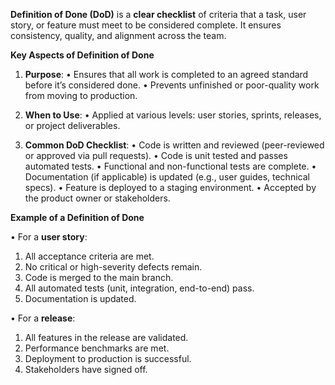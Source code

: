 **Definition of Done (DoD)** is a **clear checklist** of criteria that a task, user story, or feature must meet to be considered complete. It ensures consistency, quality, and alignment across the team.

**Key Aspects of Definition of Done**

1. **Purpose**:
• Ensures that all work is completed to an agreed standard before it’s considered done.
• Prevents unfinished or poor-quality work from moving to production.

2. **When to Use**:
• Applied at various levels: user stories, sprints, releases, or project deliverables.

3. **Common DoD Checklist**:
• Code is written and reviewed (peer-reviewed or approved via pull requests).
• Code is unit tested and passes automated tests.
• Functional and non-functional tests are complete.
• Documentation (if applicable) is updated (e.g., user guides, technical specs).
• Feature is deployed to a staging environment.
• Accepted by the product owner or stakeholders.

**Example of a Definition of Done**

• For a **user story**:
1. All acceptance criteria are met.
2. No critical or high-severity defects remain.
3. Code is merged to the main branch.
4. All automated tests (unit, integration, end-to-end) pass.
5. Documentation is updated.

• For a **release**:
1. All features in the release are validated.
2. Performance benchmarks are met.
3. Deployment to production is successful.
4. Stakeholders have signed off.